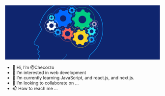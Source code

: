 ![Image cover](./assets/github_cover1.png)
- 👋 Hi, I’m @Checorzo
- 👀 I’m interested in web development
- 🌱 I’m currently learning JavaScript, and react.js, and next.js.
- 💞️ I’m looking to collaborate on ...
- 📫 How to reach me ...

<!---
SergioCorzo/SergioCorzo is a ✨ special ✨ repository because its `README.md` (this file) appears on your GitHub profile.
You can click the Preview link to take a look at your changes.
--->
